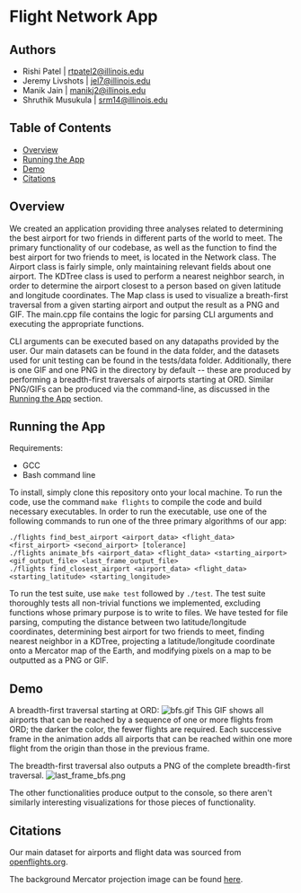 # Flight Network App


## Authors
- Rishi Patel | rtpatel2@illinois.edu
- Jeremy Livshots | jel7@illinois.edu
- Manik Jain | manikj2@illinois.edu
- Shruthik Musukula | srm14@illinois.edu

## Table of Contents
- [Overview](#overview)
- [Running the App](#running-the-app)
- [Demo](#demo)
- [Citations](#citations)

## Overview
We created an application providing three analyses related to determining the best airport for two friends in different parts of the world to meet. The primary functionality of our codebase, as well as the function to find the best airport for two friends to meet, is located in the Network class. The Airport class is fairly simple, only maintaining relevant fields about one airport. The KDTree class is used to perform a nearest neighbor search, in order to determine the airport closest to a person based on given latitude and longitude coordinates. The Map class is used to visualize a breath-first traversal from a given starting airport and output the result as a PNG and GIF. The main.cpp file contains the logic for parsing CLI arguments and executing the appropriate functions.

CLI arguments can be executed based on any datapaths provided by the user. Our main datasets can be found in the data folder, and the datasets used for unit testing can be found in the tests/data folder. Additionally, there is one GIF and one PNG in the directory by default -- these are produced by performing a breadth-first traversals of airports starting at ORD. Similar PNG/GIFs can be produced via the command-line, as discussed in the [Running the App](#running-the-app) section.

## Running the App
Requirements:
- GCC
- Bash command line

To install, simply clone this repository onto your local machine. To run the code, use the command `make flights` to compile the code and build necessary executables. In order to run the executable, use one of the following commands to run one of the three primary algorithms of our app:

```
./flights find_best_airport <airport_data> <flight_data> <first_airport> <second_airport> [tolerance]
./flights animate_bfs <airport_data> <flight_data> <starting_airport> <gif_output_file> <last_frame_output_file>
./flights find_closest_airport <airport_data> <flight_data> <starting_latitude> <starting_longitude>
```

To run the test suite, use `make test` followed by `./test`. The test suite thoroughly tests all non-trivial functions we implemented, excluding functions whose primary purpose is to write to files. We have tested for file parsing, computing the distance between two latitude/longitude coordinates, determining best airport for two friends to meet, finding nearest neighbor in a KDTree, projecting a latitude/longitude coordinate onto a Mercator map of the Earth, and modifying pixels on a map to be outputted as a PNG or GIF.

## Demo

A breadth-first traversal starting at ORD:
![bfs.gif](https://i.imgur.com/WnhFmdD.gif)
This GIF shows all airports that can be reached by a sequence of one or more flights from ORD; the darker the color, the fewer flights are required. Each successive frame in the 
animation adds all airports that can be reached within one more flight from the origin than those in the previous frame.

The breadth-first traversal also outputs a PNG of the complete breadth-first traversal.
![last_frame_bfs.png](https://i.gyazo.com/7257efa7296c5f13249781253f093874.jpg)

The other functionalities produce output to the console, so there aren't similarly interesting visualizations for those pieces of functionality.

## Citations

Our main dataset for airports and flight data was sourced from [openflights.org](https://openflights.org/).

The background Mercator projection image can be found [here](https://upload.wikimedia.org/wikipedia/commons/thumb/7/73/Mercator_projection_Square.JPG/1200px-Mercator_projection_Square.JPG).

